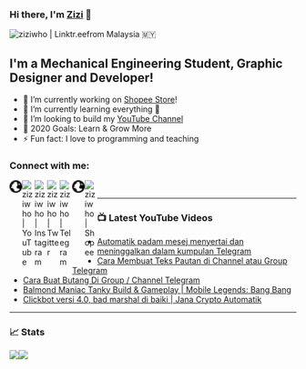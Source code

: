 ### Hi there, I'm [Zizi][linktr.ee] 👋
[<img align="left" alt="ziziwho | Linktr.ee" src="https://img.icons8.com/fluent/24/000000/map-pin.png" />][malaysia] from Malaysia 🇲🇾
## I'm a Mechanical Engineering Student, Graphic Designer and Developer!

- 🔭 I’m currently working on [Shopee Store][shopee]!
- 🌱 I’m currently learning everything 🤣
- 👯 I’m looking to build my [YouTube Channel][youtube]
- 🥅 2020 Goals: Learn & Grow More
- ⚡ Fun fact: I love to programming and teaching

### Connect with me:

[<img align="left" alt="ziziwho | Linktr.ee" width="22px" src="https://raw.githubusercontent.com/iconic/open-iconic/master/svg/globe.svg" />][linktr.ee]
[<img align="left" alt="ziziwho | YouTube" width="22px" src="https://cdn.jsdelivr.net/npm/simple-icons@v3/icons/youtube.svg" />][youtube]
[<img align="left" alt="ziziwho | Instagram" width="22px" src="https://cdn.jsdelivr.net/npm/simple-icons@v3/icons/instagram.svg" />][instagram]
[<img align="left" alt="ziziwho | Twitter" width="22px" src="https://cdn.jsdelivr.net/npm/simple-icons@v3/icons/twitter.svg" />][twitter]
[<img align="left" alt="ziziwho | Telegram" width="22px" src="https://img.icons8.com/material-sharp/24/000000/telegram-app.png" />][telegram]
[<img align="left" alt="ziziwho | Blog" width="22px" src="https://raw.githubusercontent.com/iconic/open-iconic/master/svg/globe.svg" />][blog]
[<img align="left" alt="ziziwho | Shopee" width="22px" src="https://img.icons8.com/pastel-glyph/64/000000/shop.png" />][shopee]
<br />

---

### 📺 Latest YouTube Videos
<!-- YOUTUBE:START -->
- [Automatik padam mesej menyertai dan meninggalkan dalam kumpulan Telegram](https://www.youtube.com/watch?v=liB5CV0zB8Y)
- [Cara Membuat Teks Pautan di Channel atau Group Telegram](https://www.youtube.com/watch?v=JHJo4epAbt8)
- [Cara Buat Butang Di Group / Channel Telegram](https://www.youtube.com/watch?v=qgL_NhYO7Y8)
- [Balmond Maniac Tanky Build & Gameplay | Mobile Legends: Bang Bang](https://www.youtube.com/watch?v=P5WwEaojy_4)
- [Clickbot versi 4.0, bad marshal di baiki | Jana Crypto Automatik](https://www.youtube.com/watch?v=ceAZ93KIbOc)
<!-- YOUTUBE:END -->

---
### 📈 Stats

<img align="left" src="https://github-readme-stats.vercel.app/api?username=ziziwho&show_icons=true&hide_border=true&count_private=true" />

<img align="left" src="https://github-readme-stats.vercel.app/api/top-langs/?username=ziziwho&layout=compact&hide_border=true&count_private=true" />

[linktr.ee]: https://linktr.ee/ziziworks
[twitter]: https://twitter.com/ziziworks_MY
[youtube]: https://www.youtube.com/channel/UCW36UNroi3B4Ix9ln1e6rUQ?sub_confirmation=1
[instagram]: https://www.instagram.com/ziziworks/
[facebook]: https://www.facebook.com/ziziworks/
[telegram]: https://t.me/ziziworks
[blog]: https://ziziworks.blogspot.com/
[shopee]: https://shopee.com.my/ziziworks
[malaysia]: https://www.google.com/search?q=Malaysia
